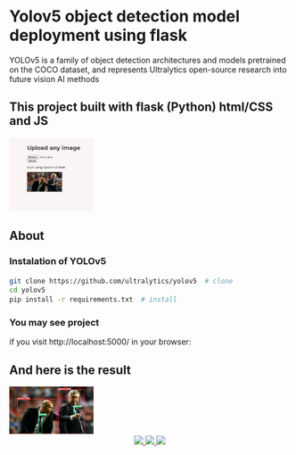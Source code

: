 # Yolov5 object detection model deployment using flask

YOLOv5 is a family of object detection architectures and models pretrained on the COCO dataset, and represents Ultralytics open-source research into future vision AI methods
 
 
## This project built with flask (Python) html/CSS and JS

<img src="https://github.com/ArtemenkoDany/MLOps-Trainee---Test-task/blob/main/photos/tg_image_2160295535.jpeg" alt="image" width="30%"/>

## About

### Instalation of YOLOv5
```bash
git clone https://github.com/ultralytics/yolov5  # clone
cd yolov5
pip install -r requirements.txt  # install
```

### You may see project 

if you visit http://localhost:5000/ in your browser:


## And here is the result

<img src="https://github.com/ArtemenkoDany/MLOps-Trainee---Test-task/blob/main/photos/image0.jpg" alt="image" width="30%"/>

<div align="center">
 <a href="https://www.instagram.com/danyderudenko/">
        <img src="https://github.com/ultralytics/yolov5/releases/download/v1.0/logo-social-instagram.png" width="3%"/>
    </a>
 
 <a href="https://github.com/ArtemenkoDany">
        <img src="https://github.com/ultralytics/yolov5/releases/download/v1.0/logo-social-github.png" width="3%"/>
    </a>
 
 <a href="https://www.facebook.com/dany.kreet/">
        <img src="https://github.com/ultralytics/yolov5/releases/download/v1.0/logo-social-facebook.png" width="3%"/>
    </a>
</div>
